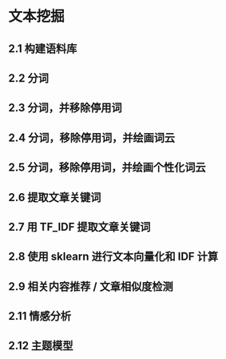 # 文本挖掘

## 2.1 构建语料库

## 2.2 分词

## 2.3 分词，并移除停用词

## 2.4 分词，移除停用词，并绘画词云

## 2.5 分词，移除停用词，并绘画个性化词云

## 2.6 提取文章关键词

## 2.7 用 TF_IDF 提取文章关键词

## 2.8 使用 sklearn 进行文本向量化和 IDF 计算

## 2.9 相关内容推荐 / 文章相似度检测

## 2.11 情感分析

## 2.12 主题模型
